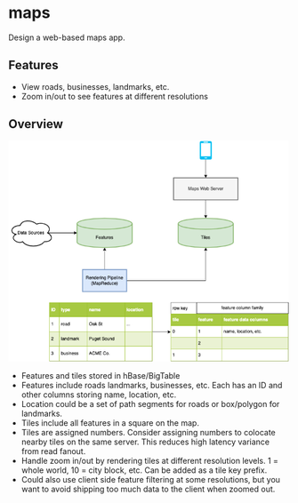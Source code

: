 # maps

Design a web-based maps app.

## Features

* View roads, businesses, landmarks, etc.
* Zoom in/out to see features at different resolutions

## Overview

![maps](diagrams/maps.png)

* Features and tiles stored in hBase/BigTable
* Features include roads landmarks, businesses, etc. Each has an ID and other columns storing name, location, etc.
* Location could be a set of path segments for roads or box/polygon for landmarks.
* Tiles include all features in a square on the map.
* Tiles are assigned numbers. Consider assigning numbers to colocate nearby tiles on the same server. This reduces high latency variance from read fanout.
* Handle zoom in/out by rendering tiles at different resolution levels. 1 = whole world, 10 = city block, etc. Can be added as a tile key prefix.
* Could also use client side feature filtering at some resolutions, but you want to avoid shipping too much data to the client when zoomed out.

